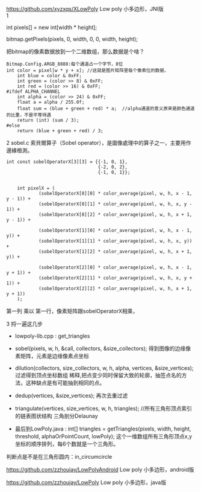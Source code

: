 
https://github.com/xyzxqs/XLowPoly  Low poly 小多边形，JNI版  
1 

int pixels[] = new int[width * height];

bitmap.getPixels(pixels, 0, width, 0, 0, width, height); 

把bitmap的像素数据放到一个二维数组，那么数据是个啥？
```
Bitmap.Config.ARGB_8888:每个通道占一个字节，8位
int color = pixel[w * y + x]; //这就是图片矩阵里每个像素位的数据，
    int blue = color & 0xFF;
    int green = (color >> 8) & 0xFF;
    int red = (color >> 16) & 0xFF;
#ifdef ALPHA_CHANNEL
    int alpha = (color >> 24) & 0xFF;
    float a = alpha / 255.0f;
    float sum = (blue + green + red) * a;  //alpha通道的意义原来是颜色通道的比重，不是平等待遇
    return (int) (sum / 3);
#else
    return (blue + green + red) / 3;

```
2 sobel.c 索貝爾算子（Sobel operator），是圖像處理中的算子之一，主要用作邊緣檢測。
```
int const sobelOperatorX[3][3] = {{-1, 0, 1},
                                  {-2, 0, 2},
                                  {-1, 0, 1}};


    int pixelX = (
            (sobelOperatorX[0][0] * color_average(pixel, w, h, x - 1, y - 1)) +
            (sobelOperatorX[0][1] * color_average(pixel, w, h, x, y - 1)) +
            (sobelOperatorX[0][2] * color_average(pixel, w, h, x + 1, y - 1)) +

            (sobelOperatorX[1][0] * color_average(pixel, w, h, x - 1, y)) +
            (sobelOperatorX[1][1] * color_average(pixel, w, h, x, y)) +
            (sobelOperatorX[1][2] * color_average(pixel, w, h, x + 1, y)) +

            (sobelOperatorX[2][0] * color_average(pixel, w, h, x - 1, y + 1)) +
            (sobelOperatorX[2][1] * color_average(pixel, w, h, x, y + 1)) +
            (sobelOperatorX[2][2] * color_average(pixel, w, h, x + 1, y + 1))
    );

```
第一列 乘以 第一行，像素矩阵跟sobelOperatorX相乘，

3 捋一遍这几步

* lowpoly-lib.cpp :  get_triangles

* sobel(pixels, w, h, &call, collectors, &size_collectors);  得到图像的边缘像素矩阵，元素是边缘像素点坐标

* dilution(collectors, size_collectors, w, h, alpha, vertices, &size_vertices); 过滤得到顶点坐标数组 稀释,把点变少同时保留大致的轮廓，抽签点名的方法，这种缺点是有可能抽到相同的点。

* dedup(vertices, &size_vertices);  再次去重过滤

* triangulate(vertices, size_vertices, w, h, triangles); //所有三角形顶点索引的链表图状结构  三角剖分Delaunay

* 最后到LowPoly.java :
int[] triangles = getTriangles(pixels, width, height, threshold, alphaOrPointCount, lowPoly);
这个一维数组所有三角形顶点x,y坐标的顺序排列，每6个数就是一个三角形。

判断点是不是在三角形圆内：in_circumcircle



https://github.com/zzhoujay/LowPolyAndroid  Low poly 小多边形，android版

https://github.com/zzhoujay/LowPoly  Low poly 小多边形，java版


